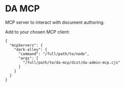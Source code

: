 # DA MCP

MCP server to interact with document authoring.

Add to your chosen MCP client:

```
{
  "mcpServers": {
    "dark-alley": {
      "command": "/full/path/to/node",
      "args": [
        "/full/path/to/da-mcp/dist/da-admin-mcp.cjs"
      ]
    }
  }
}
```